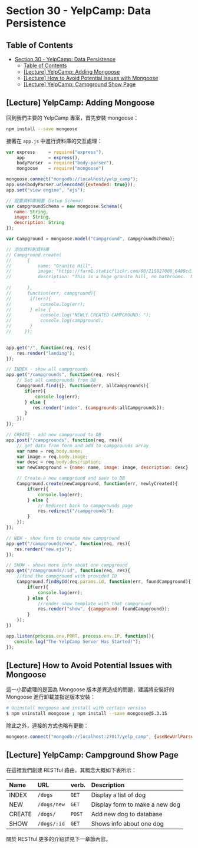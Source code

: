 # Section 30 - YelpCamp: Data Persistence

## Table of Contents

- [Section 30 - YelpCamp: Data Persistence](#section-30---yelpcamp-data-persistence)
  - [Table of Contents](#table-of-contents)
  - [[Lecture] YelpCamp: Adding Mongoose](#lecture-yelpcamp-adding-mongoose)
  - [[Lecture] How to Avoid Potential Issues with Mongoose](#lecture-how-to-avoid-potential-issues-with-mongoose)
  - [[Lecture] YelpCamp: Campground Show Page](#lecture-yelpcamp-campground-show-page)

## [Lecture] YelpCamp: Adding Mongoose

回到我們主要的 YelpCamp 專案，首先安裝 mongoose：

```bash
npm install --save mongoose
```

接著在 `app.js` 中進行資料庫的交互處理：

```javascript
var express     = require("express"),
    app         = express(),
    bodyParser  = require("body-parser"),
    mongoose    = require("mongoose")

mongoose.connect("mongodb://localhost/yelp_camp");
app.use(bodyParser.urlencoded({extended: true}));
app.set("view engine", "ejs");

// 設置資料庫綱要（Setup Schema）
var campgroundSchema = new mongoose.Schema({
   name: String,
   image: String,
   description: String
});

var Campground = mongoose.model("Campground", campgroundSchema);

// 添加資料到資料庫
// Campground.create(
//      {
//          name: "Granite Hill", 
//          image: "https://farm1.staticflickr.com/60/215827008_6489cd30c3.jpg",
//          description: "This is a huge granite hill, no bathrooms.  No water. Beautiful granite!"
         
//      },
//      function(err, campground){
//       if(err){
//           console.log(err);
//       } else {
//           console.log("NEWLY CREATED CAMPGROUND: ");
//           console.log(campground);
//       }
//     });

    
app.get("/", function(req, res){
    res.render("landing");
});

// INDEX - show all campgrounds
app.get("/campgrounds", function(req, res){
    // Get all campgrounds from DB
    Campground.find({}, function(err, allCampgrounds){
       if(err){
           console.log(err);
       } else {
          res.render("index", {campgrounds:allCampgrounds});
       }
    });
});

// CREATE - add new campground to DB
app.post("/campgrounds", function(req, res){
    // get data from form and add to campgrounds array
    var name = req.body.name;
    var image = req.body.image;
    var desc = req.body.description;
    var newCampground = {name: name, image: image, description: desc}

    // Create a new campground and save to DB
    Campground.create(newCampground, function(err, newlyCreated){
        if(err){
            console.log(err);
        } else {
            // Redirect back to campgrounds page
            res.redirect("/campgrounds");
        }
    });
});

// NEW - show form to create new campground
app.get("/campgrounds/new", function(req, res){
   res.render("new.ejs"); 
});

// SHOW - shows more info about one campground
app.get("/campgrounds/:id", function(req, res){
    //find the campground with provided ID
    Campground.findById(req.params.id, function(err, foundCampground){
        if(err){
            console.log(err);
        } else {
            //render show template with that campground
            res.render("show", {campground: foundCampground});
        }
    });
})

app.listen(process.env.PORT, process.env.IP, function(){
   console.log("The YelpCamp Server Has Started!");
});
```

## [Lecture] How to Avoid Potential Issues with Mongoose

這一小節處理的是因為 Mongoose 版本差異造成的問題，建議將安裝好的 Mongoose 進行卸載並指定版本安裝：

```bash
# Uninstall mongoose and install with certain version
$ npm uninstall mongoose ; npm install --save mongoose@5.3.15
```

除此之外，連接的方式也略有更動：

```javascript
mongoose.connect("mongodb://localhost:27017/yelp_camp", {useNewUrlParser: true});
```

## [Lecture] YelpCamp: Campground Show Page

在這裡我們創建 RESTful 路由，其概念大概如下表所示：

| Name      | URL           | verb.     | Description                       |
| :--       | :--           | :--       | :--                               |
| INDEX     | `/dogs`       | `GET`     | Display a list of dog             |
| NEW       | `/dogs/new`   | `GET`     | Display form to make a new dog    |
| CREATE    | `/dogs/`      | `POST`    | Add new dog to database           |
| SHOW      | `/dogs/:id`   | `GET`     | Shows info about one dog          |

關於 RESTful 更多的介紹詳見下一章節內容。